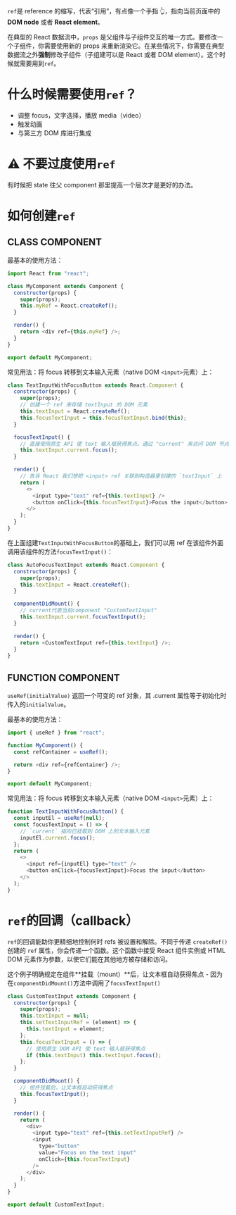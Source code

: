 
`ref`是 reference 的缩写，代表“引用”，有点像一个手指 👆，指向当前页面中的 **DOM node** 或者 **React element**。

在典型的 React 数据流中，`props` 是父组件与子组件交互的唯一方式。要修改一个子组件，你需要使用新的 props 来重新渲染它。在某些情况下，你需要在典型数据流之外**强制**修改子组件（子组建可以是 React 或者 DOM element）。这个时候就需要用到`ref`。

# 什么时候需要使用`ref`？

- 调整 focus，文字选择，播放 media（video）
- 触发动画
- 与第三方 DOM 库进行集成

# ⚠️ 不要过度使用`ref`

有时候把 state 往父 component 那里提高一个层次才是更好的办法。

# 如何创建`ref`

## CLASS COMPONENT

最基本的使用方法：

```js
import React from "react";

class MyComponent extends Component {
  constructor(props) {
    super(props);
    this.myRef = React.createRef();
  }

  render() {
    return <div ref={this.myRef} />;
  }
}

export default MyComponent;
```

常见用法：将 focus 转移到文本输入元素（native DOM `<input>`元素）上：

```js
class TextInputWithFocusButton extends React.Component {
  constructor(props) {
    super(props);
    // 创建一个 ref 来存储 textInput 的 DOM 元素
    this.textInput = React.createRef();
    this.focusTextInput = this.focusTextInput.bind(this);
  }

  focusTextInput() {
    // 直接使用原生 API 使 text 输入框获得焦点。通过 "current" 来访问 DOM 节点
    this.textInput.current.focus();
  }

  render() {
    // 告诉 React 我们想把 <input> ref 关联到构造器里创建的 `textInput` 上
    return (
      <>
        <input type="text" ref={this.textInput} />
        <button onClick={this.focusTextInput}>Focus the input</button>
      </>
    );
  }
}
```

在上面组建`TextInputWithFocusButton`的基础上，我们可以用 ref 在该组件外面调用该组件的方法`focusTextInput()`：

```js
class AutoFocusTextInput extends React.Component {
  constructor(props) {
    super(props);
    this.textInput = React.createRef();
  }

  componentDidMount() {
    // current代表当前component "CustomTextInput"
    this.textInput.current.focusTextInput();
  }

  render() {
    return <CustomTextInput ref={this.textInput} />;
  }
}
```

## FUNCTION COMPONENT

`useRef(initialValue)` 返回一个可变的 ref 对象，其 .current 属性等于初始化时传入的`initialValue`。

最基本的使用方法：

```js
import { useRef } from "react";

function MyComponent() {
  const refContainer = useRef();

  return <div ref={refContainer} />;
}

export default MyComponent;
```

常见用法：将 focus 转移到文本输入元素（native DOM `<input>`元素）上：

```js
function TextInputWithFocusButton() {
  const inputEl = useRef(null);
  const focusTextInput = () => {
    // `current` 指向已挂载到 DOM 上的文本输入元素
    inputEl.current.focus();
  };
  return (
    <>
      <input ref={inputEl} type="text" />
      <button onClick={focusTextInput}>Focus the input</button>
    </>
  );
}
```

# `ref`的回调（callback）

`ref`的回调能助你更精细地控制何时 refs 被设置和解除。不同于传递 `createRef()` 创建的 `ref` 属性，你会传递一个函数。这个函数中接受 React 组件实例或 HTML DOM 元素作为参数，以使它们能在其他地方被存储和访问。

这个例子明确规定在组件**挂载（mount）**后，让文本框自动获得焦点 - 因为在`componentDidMount()`方法中调用了`focusTextInput()`

```js
class CustomTextInput extends Component {
  constructor(props) {
    super(props);
    this.textInput = null;
    this.setTextInputRef = (element) => {
      this.textInput = element;
    };
    this.focusTextInput = () => {
      // 使用原生 DOM API 使 text 输入框获得焦点
      if (this.textInput) this.textInput.focus();
    };
  }

  componentDidMount() {
    // 组件挂载后，让文本框自动获得焦点
    this.focusTextInput();
  }

  render() {
    return (
      <div>
        <input type="text" ref={this.setTextInputRef} />
        <input
          type="button"
          value="Focus on the text input"
          onClick={this.focusTextInput}
        />
      </div>
    );
  }
}

export default CustomTextInput;
```

